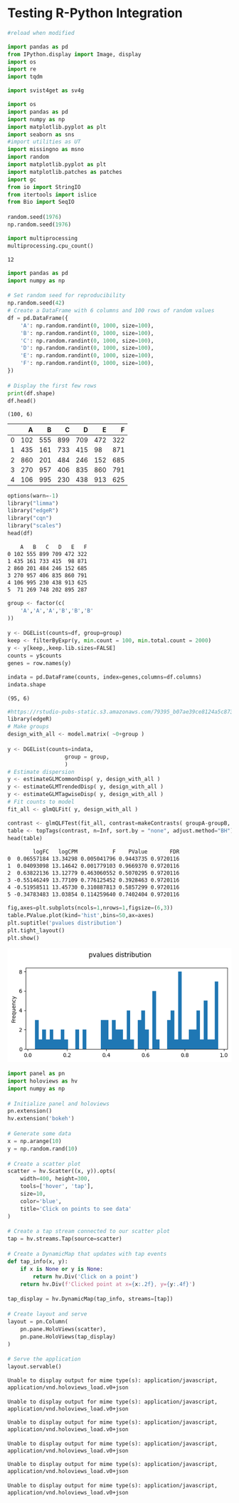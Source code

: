 # Testing R-Python Integration


<!-- WARNING: THIS FILE WAS AUTOGENERATED! DO NOT EDIT! -->

``` python
#reload when modified
```

``` python
import pandas as pd
from IPython.display import Image, display
import os
import re
import tqdm
```

``` python
import svist4get as sv4g
```

``` python
import os
import pandas as pd
import numpy as np
import matplotlib.pyplot as plt
import seaborn as sns
#import utilities as UT
import missingno as msno
import random
import matplotlib.pyplot as plt
import matplotlib.patches as patches
import gc
from io import StringIO
from itertools import islice
from Bio import SeqIO

random.seed(1976)
np.random.seed(1976)
```

``` python
import multiprocessing
multiprocessing.cpu_count()
```

    12

``` python
import pandas as pd
import numpy as np

# Set random seed for reproducibility
np.random.seed(42)
# Create a DataFrame with 6 columns and 100 rows of random values
df = pd.DataFrame({
    'A': np.random.randint(0, 1000, size=100),
    'B': np.random.randint(0, 1000, size=100),
    'C': np.random.randint(0, 1000, size=100),
    'D': np.random.randint(0, 1000, size=100),
    'E': np.random.randint(0, 1000, size=100),
    'F': np.random.randint(0, 1000, size=100),
})

# Display the first few rows
print(df.shape)
df.head()
```

    (100, 6)

<div>
<style scoped>
    .dataframe tbody tr th:only-of-type {
        vertical-align: middle;
    }
&#10;    .dataframe tbody tr th {
        vertical-align: top;
    }
&#10;    .dataframe thead th {
        text-align: right;
    }
</style>

<table class="dataframe" data-quarto-postprocess="true" data-border="1">
<thead>
<tr style="text-align: right;">
<th data-quarto-table-cell-role="th"></th>
<th data-quarto-table-cell-role="th">A</th>
<th data-quarto-table-cell-role="th">B</th>
<th data-quarto-table-cell-role="th">C</th>
<th data-quarto-table-cell-role="th">D</th>
<th data-quarto-table-cell-role="th">E</th>
<th data-quarto-table-cell-role="th">F</th>
</tr>
</thead>
<tbody>
<tr>
<td data-quarto-table-cell-role="th">0</td>
<td>102</td>
<td>555</td>
<td>899</td>
<td>709</td>
<td>472</td>
<td>322</td>
</tr>
<tr>
<td data-quarto-table-cell-role="th">1</td>
<td>435</td>
<td>161</td>
<td>733</td>
<td>415</td>
<td>98</td>
<td>871</td>
</tr>
<tr>
<td data-quarto-table-cell-role="th">2</td>
<td>860</td>
<td>201</td>
<td>484</td>
<td>246</td>
<td>152</td>
<td>685</td>
</tr>
<tr>
<td data-quarto-table-cell-role="th">3</td>
<td>270</td>
<td>957</td>
<td>406</td>
<td>835</td>
<td>860</td>
<td>791</td>
</tr>
<tr>
<td data-quarto-table-cell-role="th">4</td>
<td>106</td>
<td>995</td>
<td>230</td>
<td>438</td>
<td>913</td>
<td>625</td>
</tr>
</tbody>
</table>

</div>

``` python
options(warn=-1)
library("limma") 
library("edgeR")
library("cqn")
library("scales")
head(df)
```

        A   B   C   D   E   F
    0 102 555 899 709 472 322
    1 435 161 733 415  98 871
    2 860 201 484 246 152 685
    3 270 957 406 835 860 791
    4 106 995 230 438 913 625
    5  71 269 748 202 895 287

``` python
group <- factor(c(
    'A','A','A','B','B','B'
))

y <- DGEList(counts=df, group=group)
keep <- filterByExpr(y, min.count = 100, min.total.count = 2000)
y <- y[keep,,keep.lib.sizes=FALSE]
counts = y$counts
genes = row.names(y)
```

``` python
indata = pd.DataFrame(counts, index=genes,columns=df.columns)
indata.shape
```

    (95, 6)

``` python
#https://rstudio-pubs-static.s3.amazonaws.com/79395_b07ae39ce8124a5c873bd46d6075c137.html
library(edgeR)
# Make groups
design_with_all <- model.matrix( ~0+group )

y <- DGEList(counts=indata, 
                  group = group, 
                  )
# Estimate dispersion
y <- estimateGLMCommonDisp( y, design_with_all )
y <- estimateGLMTrendedDisp( y, design_with_all )
y <- estimateGLMTagwiseDisp( y, design_with_all )
# Fit counts to model
fit_all <- glmQLFit( y, design_with_all )
```

``` python
contrast <- glmQLFTest(fit_all, contrast=makeContrasts( groupA-groupB, levels=design_with_all ) )
table <- topTags(contrast, n=Inf, sort.by = "none", adjust.method="BH")$table
head(table)
```

            logFC   logCPM           F    PValue       FDR
    0  0.06557184 13.34298 0.005041796 0.9443735 0.9720116
    1  0.04093098 13.14642 0.001779103 0.9669370 0.9720116
    2  0.63822136 13.12779 0.463060552 0.5070295 0.9720116
    3 -0.55146249 13.77109 0.776125452 0.3928463 0.9720116
    4 -0.51958511 13.45730 0.310887813 0.5857299 0.9720116
    5 -0.34783483 13.03854 0.114259640 0.7402404 0.9720116

``` python
fig,axes=plt.subplots(ncols=1,nrows=1,figsize=(6,3))
table.PValue.plot(kind='hist',bins=50,ax=axes)
plt.suptitle('pvalues distribution')
plt.tight_layout()
plt.show()
```

![](00_tests_files/figure-commonmark/cell-13-output-1.png)

``` python
import panel as pn
import holoviews as hv
import numpy as np

# Initialize panel and holoviews
pn.extension()
hv.extension('bokeh')

# Generate some data
x = np.arange(10)
y = np.random.rand(10)

# Create a scatter plot
scatter = hv.Scatter((x, y)).opts(
    width=400, height=300, 
    tools=['hover', 'tap'],
    size=10, 
    color='blue',
    title='Click on points to see data'
)

# Create a tap stream connected to our scatter plot
tap = hv.streams.Tap(source=scatter)

# Create a DynamicMap that updates with tap events
def tap_info(x, y):
    if x is None or y is None:
        return hv.Div('Click on a point')
    return hv.Div(f'Clicked point at x={x:.2f}, y={y:.4f}')

tap_display = hv.DynamicMap(tap_info, streams=[tap])

# Create layout and serve
layout = pn.Column(
    pn.pane.HoloViews(scatter),
    pn.pane.HoloViews(tap_display)
)

# Serve the application
layout.servable()
```

<script type="esms-options">{"shimMode": true}</script><style>*[data-root-id],
*[data-root-id] > * {
  box-sizing: border-box;
  font-family: var(--jp-ui-font-family);
  font-size: var(--jp-ui-font-size1);
  color: var(--vscode-editor-foreground, var(--jp-ui-font-color1));
}
&#10;/* Override VSCode background color */
.cell-output-ipywidget-background:has(
    > .cell-output-ipywidget-background > .lm-Widget > *[data-root-id]
  ),
.cell-output-ipywidget-background:has(> .lm-Widget > *[data-root-id]) {
  background-color: transparent !important;
}
</style>

    Unable to display output for mime type(s): application/javascript, application/vnd.holoviews_load.v0+json

    Unable to display output for mime type(s): application/javascript, application/vnd.holoviews_load.v0+json

<script type="esms-options">{"shimMode": true}</script><style>*[data-root-id],
*[data-root-id] > * {
  box-sizing: border-box;
  font-family: var(--jp-ui-font-family);
  font-size: var(--jp-ui-font-size1);
  color: var(--vscode-editor-foreground, var(--jp-ui-font-color1));
}
&#10;/* Override VSCode background color */
.cell-output-ipywidget-background:has(
    > .cell-output-ipywidget-background > .lm-Widget > *[data-root-id]
  ),
.cell-output-ipywidget-background:has(> .lm-Widget > *[data-root-id]) {
  background-color: transparent !important;
}
</style>

    Unable to display output for mime type(s): application/javascript, application/vnd.holoviews_load.v0+json

    Unable to display output for mime type(s): application/javascript, application/vnd.holoviews_load.v0+json

<div id='6e5842b1-e20c-4755-8ef9-e1d7bf25c9ef'>
  <div id="d73697cb-7318-4c58-b37e-5d9d2caad5bd" data-root-id="6e5842b1-e20c-4755-8ef9-e1d7bf25c9ef" style="display: contents;"></div>
</div>
<script type="application/javascript">(function(root) {
  var docs_json = {"87222e1f-c8bc-470a-b7a3-7bf4edc802eb":{"version":"3.7.2","title":"Bokeh Application","roots":[{"type":"object","name":"panel.models.browser.BrowserInfo","id":"6e5842b1-e20c-4755-8ef9-e1d7bf25c9ef"},{"type":"object","name":"panel.models.comm_manager.CommManager","id":"8645e3f3-66ee-4ee3-a18f-f82afe25e792","attributes":{"plot_id":"6e5842b1-e20c-4755-8ef9-e1d7bf25c9ef","comm_id":"9140f8a9910747989ae9cb692cf8d3a8","client_comm_id":"89a015aca37b4c56951fdb85d7c0a6ff"}}],"defs":[{"type":"model","name":"ReactiveHTML1"},{"type":"model","name":"FlexBox1","properties":[{"name":"align_content","kind":"Any","default":"flex-start"},{"name":"align_items","kind":"Any","default":"flex-start"},{"name":"flex_direction","kind":"Any","default":"row"},{"name":"flex_wrap","kind":"Any","default":"wrap"},{"name":"gap","kind":"Any","default":""},{"name":"justify_content","kind":"Any","default":"flex-start"}]},{"type":"model","name":"FloatPanel1","properties":[{"name":"config","kind":"Any","default":{"type":"map"}},{"name":"contained","kind":"Any","default":true},{"name":"position","kind":"Any","default":"right-top"},{"name":"offsetx","kind":"Any","default":null},{"name":"offsety","kind":"Any","default":null},{"name":"theme","kind":"Any","default":"primary"},{"name":"status","kind":"Any","default":"normalized"}]},{"type":"model","name":"GridStack1","properties":[{"name":"ncols","kind":"Any","default":null},{"name":"nrows","kind":"Any","default":null},{"name":"allow_resize","kind":"Any","default":true},{"name":"allow_drag","kind":"Any","default":true},{"name":"state","kind":"Any","default":[]}]},{"type":"model","name":"drag1","properties":[{"name":"slider_width","kind":"Any","default":5},{"name":"slider_color","kind":"Any","default":"black"},{"name":"value","kind":"Any","default":50}]},{"type":"model","name":"click1","properties":[{"name":"terminal_output","kind":"Any","default":""},{"name":"debug_name","kind":"Any","default":""},{"name":"clears","kind":"Any","default":0}]},{"type":"model","name":"FastWrapper1","properties":[{"name":"object","kind":"Any","default":null},{"name":"style","kind":"Any","default":null}]},{"type":"model","name":"NotificationArea1","properties":[{"name":"js_events","kind":"Any","default":{"type":"map"}},{"name":"max_notifications","kind":"Any","default":5},{"name":"notifications","kind":"Any","default":[]},{"name":"position","kind":"Any","default":"bottom-right"},{"name":"_clear","kind":"Any","default":0},{"name":"types","kind":"Any","default":[{"type":"map","entries":[["type","warning"],["background","#ffc107"],["icon",{"type":"map","entries":[["className","fas fa-exclamation-triangle"],["tagName","i"],["color","white"]]}]]},{"type":"map","entries":[["type","info"],["background","#007bff"],["icon",{"type":"map","entries":[["className","fas fa-info-circle"],["tagName","i"],["color","white"]]}]]}]}]},{"type":"model","name":"Notification","properties":[{"name":"background","kind":"Any","default":null},{"name":"duration","kind":"Any","default":3000},{"name":"icon","kind":"Any","default":null},{"name":"message","kind":"Any","default":""},{"name":"notification_type","kind":"Any","default":null},{"name":"_rendered","kind":"Any","default":false},{"name":"_destroyed","kind":"Any","default":false}]},{"type":"model","name":"TemplateActions1","properties":[{"name":"open_modal","kind":"Any","default":0},{"name":"close_modal","kind":"Any","default":0}]},{"type":"model","name":"BootstrapTemplateActions1","properties":[{"name":"open_modal","kind":"Any","default":0},{"name":"close_modal","kind":"Any","default":0}]},{"type":"model","name":"TemplateEditor1","properties":[{"name":"layout","kind":"Any","default":[]}]},{"type":"model","name":"MaterialTemplateActions1","properties":[{"name":"open_modal","kind":"Any","default":0},{"name":"close_modal","kind":"Any","default":0}]},{"type":"model","name":"ReactiveESM1","properties":[{"name":"esm_constants","kind":"Any","default":{"type":"map"}}]},{"type":"model","name":"JSComponent1","properties":[{"name":"esm_constants","kind":"Any","default":{"type":"map"}}]},{"type":"model","name":"ReactComponent1","properties":[{"name":"esm_constants","kind":"Any","default":{"type":"map"}}]},{"type":"model","name":"AnyWidgetComponent1","properties":[{"name":"esm_constants","kind":"Any","default":{"type":"map"}}]},{"type":"model","name":"request_value1","properties":[{"name":"fill","kind":"Any","default":"none"},{"name":"_synced","kind":"Any","default":null},{"name":"_request_sync","kind":"Any","default":0}]}]}};
  var render_items = [{"docid":"87222e1f-c8bc-470a-b7a3-7bf4edc802eb","roots":{"6e5842b1-e20c-4755-8ef9-e1d7bf25c9ef":"d73697cb-7318-4c58-b37e-5d9d2caad5bd"},"root_ids":["6e5842b1-e20c-4755-8ef9-e1d7bf25c9ef"]}];
  var docs = Object.values(docs_json)
  if (!docs) {
    return
  }
  const py_version = docs[0].version.replace('rc', '-rc.').replace('.dev', '-dev.')
  async function embed_document(root) {
    var Bokeh = get_bokeh(root)
    await Bokeh.embed.embed_items_notebook(docs_json, render_items);
    for (const render_item of render_items) {
      for (const root_id of render_item.root_ids) {
    const id_el = document.getElementById(root_id)
    if (id_el.children.length && id_el.children[0].hasAttribute('data-root-id')) {
      const root_el = id_el.children[0]
      root_el.id = root_el.id + '-rendered'
      for (const child of root_el.children) {
            // Ensure JupyterLab does not capture keyboard shortcuts
            // see: https://jupyterlab.readthedocs.io/en/4.1.x/extension/notebook.html#keyboard-interaction-model
        child.setAttribute('data-lm-suppress-shortcuts', 'true')
      }
    }
      }
    }
  }
  function get_bokeh(root) {
    if (root.Bokeh === undefined) {
      return null
    } else if (root.Bokeh.version !== py_version) {
      if (root.Bokeh.versions === undefined || !root.Bokeh.versions.has(py_version)) {
    return null
      }
      return root.Bokeh.versions.get(py_version);
    } else if (root.Bokeh.version === py_version) {
      return root.Bokeh
    }
    return null
  }
  function is_loaded(root) {
    var Bokeh = get_bokeh(root)
    return (Bokeh != null && Bokeh.Panel !== undefined)
  }
  if (is_loaded(root)) {
    embed_document(root);
  } else {
    var attempts = 0;
    var timer = setInterval(function(root) {
      if (is_loaded(root)) {
        clearInterval(timer);
        embed_document(root);
      } else if (document.readyState == "complete") {
        attempts++;
        if (attempts > 200) {
          clearInterval(timer);
      var Bokeh = get_bokeh(root)
      if (Bokeh == null || Bokeh.Panel == null) {
            console.warn("Panel: ERROR: Unable to run Panel code because Bokeh or Panel library is missing");
      } else {
        console.warn("Panel: WARNING: Attempting to render but not all required libraries could be resolved.")
        embed_document(root)
      }
        }
      }
    }, 25, root)
  }
})(window);</script>

<script type="esms-options">{"shimMode": true}</script><style>*[data-root-id],
*[data-root-id] > * {
  box-sizing: border-box;
  font-family: var(--jp-ui-font-family);
  font-size: var(--jp-ui-font-size1);
  color: var(--vscode-editor-foreground, var(--jp-ui-font-color1));
}
&#10;/* Override VSCode background color */
.cell-output-ipywidget-background:has(
    > .cell-output-ipywidget-background > .lm-Widget > *[data-root-id]
  ),
.cell-output-ipywidget-background:has(> .lm-Widget > *[data-root-id]) {
  background-color: transparent !important;
}
</style>

    Unable to display output for mime type(s): application/javascript, application/vnd.holoviews_load.v0+json

    Unable to display output for mime type(s): application/javascript, application/vnd.holoviews_load.v0+json

<div id='47d65fda-6dd1-430c-a9cd-11dadaf3bb62'>
  <div id="ef1eac23-ce61-45cf-85f7-ba2d2b807566" data-root-id="47d65fda-6dd1-430c-a9cd-11dadaf3bb62" style="display: contents;"></div>
</div>
<script type="application/javascript">(function(root) {
  var docs_json = {"b052d3c1-2a01-4d02-bfa6-cf8381a8d377":{"version":"3.7.2","title":"Bokeh Application","roots":[{"type":"object","name":"panel.models.layout.Column","id":"47d65fda-6dd1-430c-a9cd-11dadaf3bb62","attributes":{"name":"Column00276","stylesheets":["\n:host(.pn-loading):before, .pn-loading:before {\n  background-color: #c3c3c3;\n  mask-size: auto calc(min(50%, 400px));\n  -webkit-mask-size: auto calc(min(50%, 400px));\n}",{"type":"object","name":"ImportedStyleSheet","id":"3dfb36f2-2412-498b-ad48-b70001d1b9df","attributes":{"url":"https://cdn.holoviz.org/panel/1.6.2/dist/css/loading.css"}},{"type":"object","name":"ImportedStyleSheet","id":"462b818c-c402-4b97-bb1e-750ebda62ba1","attributes":{"url":"https://cdn.holoviz.org/panel/1.6.2/dist/css/listpanel.css"}},{"type":"object","name":"ImportedStyleSheet","id":"5d075994-f548-4415-8be1-43f81445f092","attributes":{"url":"https://cdn.holoviz.org/panel/1.6.2/dist/bundled/theme/default.css"}},{"type":"object","name":"ImportedStyleSheet","id":"f33f5b1f-c437-4c26-b159-94a2e6a069c8","attributes":{"url":"https://cdn.holoviz.org/panel/1.6.2/dist/bundled/theme/native.css"}}],"margin":0,"align":"start","children":[{"type":"object","name":"Figure","id":"4458fe76-f499-47d7-99cd-e9e0e23d6402","attributes":{"subscribed_events":{"type":"set","entries":["tap","doubletap"]},"width":400,"height":300,"margin":[5,10],"sizing_mode":"fixed","align":"start","x_range":{"type":"object","name":"Range1d","id":"5b1f882f-7106-4ceb-a57f-9e1ede4ff20e","attributes":{"name":"x","tags":[[["x",null]],[]],"start":-0.675,"end":9.675,"reset_start":-0.675,"reset_end":9.675}},"y_range":{"type":"object","name":"Range1d","id":"1402a4f4-6741-4a53-873d-c0269a75376a","attributes":{"name":"y","tags":[[["y",null]],{"type":"map","entries":[["invert_yaxis",false],["autorange",false]]}],"start":-0.06837902371078924,"end":1.0563781818041718,"reset_start":-0.06837902371078924,"reset_end":1.0563781818041718}},"x_scale":{"type":"object","name":"LinearScale","id":"f78f5f3a-06bd-468b-aa29-448389855253"},"y_scale":{"type":"object","name":"LinearScale","id":"87859c9c-5f1b-442b-9af1-c48a4a2c38fb"},"title":{"type":"object","name":"Title","id":"5be35e54-f45c-45a6-9c9b-60691d813483","attributes":{"text":"Click on points to see data","text_color":"black","text_font_size":"12pt"}},"renderers":[{"type":"object","name":"GlyphRenderer","id":"39402725-ca79-48e5-8f52-35ab4e914a91","attributes":{"data_source":{"type":"object","name":"ColumnDataSource","id":"5327d95b-7314-43eb-b874-fc16976c5dff","attributes":{"selected":{"type":"object","name":"Selection","id":"2f5b406e-d786-4f98-b56e-60b452d14b7d","attributes":{"indices":[],"line_indices":[]}},"selection_policy":{"type":"object","name":"UnionRenderers","id":"a49624cf-94a8-4bbd-91dd-dca108307283"},"data":{"type":"map","entries":[["x",{"type":"ndarray","array":{"type":"bytes","data":"AAAAAAEAAAACAAAAAwAAAAQAAAAFAAAABgAAAAcAAAAIAAAACQAAAA=="},"shape":[10],"dtype":"int32","order":"little"}],["y",{"type":"ndarray","array":{"type":"bytes","data":"uNl3y1BV0T+gzPOVGxjcP6gMB6i3FbQ/4D6Yl4v1mT9c0FIMBM7uPxGYtmFZwOo/HgbBsmtF5j80Lnf4SCzaPyS3pB6CLsY/7N8TByEGxD8="},"shape":[10],"dtype":"float64","order":"little"}]]}}},"view":{"type":"object","name":"CDSView","id":"ab238103-e92c-4bf1-a581-3eaa98d2fcc6","attributes":{"filter":{"type":"object","name":"AllIndices","id":"a7edee30-2495-479d-9fdb-cd6e277df849"}}},"glyph":{"type":"object","name":"Scatter","id":"4576cbcb-f222-4b73-b22c-57245f2c823d","attributes":{"tags":["apply_ranges"],"x":{"type":"field","field":"x"},"y":{"type":"field","field":"y"},"size":{"type":"value","value":10},"line_color":{"type":"value","value":"blue"},"fill_color":{"type":"value","value":"blue"},"hatch_color":{"type":"value","value":"blue"}}},"selection_glyph":{"type":"object","name":"Scatter","id":"4026485b-8144-4fe5-8cbd-4a93547ee933","attributes":{"tags":["apply_ranges"],"x":{"type":"field","field":"x"},"y":{"type":"field","field":"y"},"size":{"type":"value","value":10},"angle":{"type":"value","value":0.0},"line_color":{"type":"value","value":"blue"},"line_alpha":{"type":"value","value":1.0},"line_width":{"type":"value","value":1},"line_join":{"type":"value","value":"bevel"},"line_cap":{"type":"value","value":"butt"},"line_dash":{"type":"value","value":[]},"line_dash_offset":{"type":"value","value":0},"fill_color":{"type":"value","value":"blue"},"fill_alpha":{"type":"value","value":1.0},"hatch_color":{"type":"value","value":"blue"},"hatch_alpha":{"type":"value","value":1.0},"hatch_scale":{"type":"value","value":12.0},"hatch_pattern":{"type":"value","value":null},"hatch_weight":{"type":"value","value":1.0},"marker":{"type":"value","value":"circle"}}},"nonselection_glyph":{"type":"object","name":"Scatter","id":"eb785a0f-6a8b-489e-862f-12a99dc43225","attributes":{"tags":["apply_ranges"],"x":{"type":"field","field":"x"},"y":{"type":"field","field":"y"},"size":{"type":"value","value":10},"line_color":{"type":"value","value":"blue"},"line_alpha":{"type":"value","value":0.1},"fill_color":{"type":"value","value":"blue"},"fill_alpha":{"type":"value","value":0.1},"hatch_color":{"type":"value","value":"blue"},"hatch_alpha":{"type":"value","value":0.1}}},"muted_glyph":{"type":"object","name":"Scatter","id":"dcbe0cbe-2284-47ff-a714-458fffa9cc16","attributes":{"tags":["apply_ranges"],"x":{"type":"field","field":"x"},"y":{"type":"field","field":"y"},"size":{"type":"value","value":10},"line_color":{"type":"value","value":"blue"},"line_alpha":{"type":"value","value":0.2},"fill_color":{"type":"value","value":"blue"},"fill_alpha":{"type":"value","value":0.2},"hatch_color":{"type":"value","value":"blue"},"hatch_alpha":{"type":"value","value":0.2}}}}}],"toolbar":{"type":"object","name":"Toolbar","id":"72e1c3cf-2e09-43b7-9d09-fcc861ca7798","attributes":{"tools":[{"type":"object","name":"WheelZoomTool","id":"88cd0fd7-9e16-45dd-aca3-6dcc91c05ca2","attributes":{"tags":["hv_created"],"renderers":"auto","zoom_together":"none"}},{"type":"object","name":"HoverTool","id":"d71c8e55-07bc-41ce-bd1c-875ec2a77eb0","attributes":{"tags":["hv_created"],"renderers":[{"id":"39402725-ca79-48e5-8f52-35ab4e914a91"}],"tooltips":[["x","@{x}"],["y","@{y}"]]}},{"type":"object","name":"SaveTool","id":"d7d9a871-b084-4c20-90aa-3667b98c6b98"},{"type":"object","name":"PanTool","id":"762cbef5-0dc8-48c1-8e30-dcff5c9609ac"},{"type":"object","name":"BoxZoomTool","id":"b63df5c1-bc9a-4ab7-bdea-566a906816b7","attributes":{"dimensions":"both","overlay":{"type":"object","name":"BoxAnnotation","id":"3cd16780-66fd-46c6-bbcd-1d6f49e77b97","attributes":{"syncable":false,"line_color":"black","line_alpha":1.0,"line_width":2,"line_dash":[4,4],"fill_color":"lightgrey","fill_alpha":0.5,"level":"overlay","visible":false,"left":{"type":"number","value":"nan"},"right":{"type":"number","value":"nan"},"top":{"type":"number","value":"nan"},"bottom":{"type":"number","value":"nan"},"left_units":"canvas","right_units":"canvas","top_units":"canvas","bottom_units":"canvas","handles":{"type":"object","name":"BoxInteractionHandles","id":"4719a18e-78de-46ac-a175-053223768067","attributes":{"all":{"type":"object","name":"AreaVisuals","id":"b74afd1b-a4df-49f5-84e6-37daa56e4ded","attributes":{"fill_color":"white","hover_fill_color":"lightgray"}}}}}}}},{"type":"object","name":"ResetTool","id":"b98a27d3-1f1f-47b6-8ea6-1a0a4a4a87ba"},{"type":"object","name":"TapTool","id":"379a9e6b-4cd9-40cd-8a7a-3946da87c869","attributes":{"renderers":"auto"}}],"active_drag":{"id":"762cbef5-0dc8-48c1-8e30-dcff5c9609ac"},"active_scroll":{"id":"88cd0fd7-9e16-45dd-aca3-6dcc91c05ca2"}}},"left":[{"type":"object","name":"LinearAxis","id":"76343fc0-b86d-4822-841c-769a577c1dfb","attributes":{"ticker":{"type":"object","name":"BasicTicker","id":"d67dc518-a958-477d-98dd-720201ff6fd7","attributes":{"mantissas":[1,2,5]}},"formatter":{"type":"object","name":"BasicTickFormatter","id":"01713ba3-0ece-4626-9868-b67e57017eab"},"axis_label":"y","major_label_policy":{"type":"object","name":"AllLabels","id":"a3d17f33-e735-4688-bc8f-637c42e7fc32"}}}],"below":[{"type":"object","name":"LinearAxis","id":"14b08d4d-efb1-4c7c-9640-7b2a01d323b4","attributes":{"ticker":{"type":"object","name":"BasicTicker","id":"f989b477-338e-40ea-85fd-9e90e9882f30","attributes":{"mantissas":[1,2,5]}},"formatter":{"type":"object","name":"BasicTickFormatter","id":"6fbc5059-7f5f-4e73-8843-e85bd073438a"},"axis_label":"x","major_label_policy":{"type":"object","name":"AllLabels","id":"4d3cbcee-81bd-455d-9601-11237b3c1661"}}}],"center":[{"type":"object","name":"Grid","id":"bbbd9a2b-e054-421a-9551-a42f6d913f5f","attributes":{"axis":{"id":"14b08d4d-efb1-4c7c-9640-7b2a01d323b4"},"grid_line_color":null}},{"type":"object","name":"Grid","id":"f5790090-1ffd-430e-8882-804e71d17151","attributes":{"dimension":1,"axis":{"id":"76343fc0-b86d-4822-841c-769a577c1dfb"},"grid_line_color":null}}],"min_border_top":10,"min_border_bottom":10,"min_border_left":10,"min_border_right":10,"output_backend":"webgl"}},{"type":"object","name":"panel.models.markup.HTML","id":"589ab86f-5371-4ce1-bdff-a56882571bd9","attributes":{"width":300,"height":300,"text":"Click on a point"}}]}},{"type":"object","name":"panel.models.comm_manager.CommManager","id":"22d9cc4c-ad0c-4039-b258-501a46b8928e","attributes":{"plot_id":"47d65fda-6dd1-430c-a9cd-11dadaf3bb62","comm_id":"5e47eaadeb31419199919a2661424397","client_comm_id":"188d0e7efeec452d85b8af76e2fd7b13"}}],"defs":[{"type":"model","name":"ReactiveHTML1"},{"type":"model","name":"FlexBox1","properties":[{"name":"align_content","kind":"Any","default":"flex-start"},{"name":"align_items","kind":"Any","default":"flex-start"},{"name":"flex_direction","kind":"Any","default":"row"},{"name":"flex_wrap","kind":"Any","default":"wrap"},{"name":"gap","kind":"Any","default":""},{"name":"justify_content","kind":"Any","default":"flex-start"}]},{"type":"model","name":"FloatPanel1","properties":[{"name":"config","kind":"Any","default":{"type":"map"}},{"name":"contained","kind":"Any","default":true},{"name":"position","kind":"Any","default":"right-top"},{"name":"offsetx","kind":"Any","default":null},{"name":"offsety","kind":"Any","default":null},{"name":"theme","kind":"Any","default":"primary"},{"name":"status","kind":"Any","default":"normalized"}]},{"type":"model","name":"GridStack1","properties":[{"name":"ncols","kind":"Any","default":null},{"name":"nrows","kind":"Any","default":null},{"name":"allow_resize","kind":"Any","default":true},{"name":"allow_drag","kind":"Any","default":true},{"name":"state","kind":"Any","default":[]}]},{"type":"model","name":"drag1","properties":[{"name":"slider_width","kind":"Any","default":5},{"name":"slider_color","kind":"Any","default":"black"},{"name":"value","kind":"Any","default":50}]},{"type":"model","name":"click1","properties":[{"name":"terminal_output","kind":"Any","default":""},{"name":"debug_name","kind":"Any","default":""},{"name":"clears","kind":"Any","default":0}]},{"type":"model","name":"FastWrapper1","properties":[{"name":"object","kind":"Any","default":null},{"name":"style","kind":"Any","default":null}]},{"type":"model","name":"NotificationArea1","properties":[{"name":"js_events","kind":"Any","default":{"type":"map"}},{"name":"max_notifications","kind":"Any","default":5},{"name":"notifications","kind":"Any","default":[]},{"name":"position","kind":"Any","default":"bottom-right"},{"name":"_clear","kind":"Any","default":0},{"name":"types","kind":"Any","default":[{"type":"map","entries":[["type","warning"],["background","#ffc107"],["icon",{"type":"map","entries":[["className","fas fa-exclamation-triangle"],["tagName","i"],["color","white"]]}]]},{"type":"map","entries":[["type","info"],["background","#007bff"],["icon",{"type":"map","entries":[["className","fas fa-info-circle"],["tagName","i"],["color","white"]]}]]}]}]},{"type":"model","name":"Notification","properties":[{"name":"background","kind":"Any","default":null},{"name":"duration","kind":"Any","default":3000},{"name":"icon","kind":"Any","default":null},{"name":"message","kind":"Any","default":""},{"name":"notification_type","kind":"Any","default":null},{"name":"_rendered","kind":"Any","default":false},{"name":"_destroyed","kind":"Any","default":false}]},{"type":"model","name":"TemplateActions1","properties":[{"name":"open_modal","kind":"Any","default":0},{"name":"close_modal","kind":"Any","default":0}]},{"type":"model","name":"BootstrapTemplateActions1","properties":[{"name":"open_modal","kind":"Any","default":0},{"name":"close_modal","kind":"Any","default":0}]},{"type":"model","name":"TemplateEditor1","properties":[{"name":"layout","kind":"Any","default":[]}]},{"type":"model","name":"MaterialTemplateActions1","properties":[{"name":"open_modal","kind":"Any","default":0},{"name":"close_modal","kind":"Any","default":0}]},{"type":"model","name":"ReactiveESM1","properties":[{"name":"esm_constants","kind":"Any","default":{"type":"map"}}]},{"type":"model","name":"JSComponent1","properties":[{"name":"esm_constants","kind":"Any","default":{"type":"map"}}]},{"type":"model","name":"ReactComponent1","properties":[{"name":"esm_constants","kind":"Any","default":{"type":"map"}}]},{"type":"model","name":"AnyWidgetComponent1","properties":[{"name":"esm_constants","kind":"Any","default":{"type":"map"}}]},{"type":"model","name":"request_value1","properties":[{"name":"fill","kind":"Any","default":"none"},{"name":"_synced","kind":"Any","default":null},{"name":"_request_sync","kind":"Any","default":0}]}]}};
  var render_items = [{"docid":"b052d3c1-2a01-4d02-bfa6-cf8381a8d377","roots":{"47d65fda-6dd1-430c-a9cd-11dadaf3bb62":"ef1eac23-ce61-45cf-85f7-ba2d2b807566"},"root_ids":["47d65fda-6dd1-430c-a9cd-11dadaf3bb62"]}];
  var docs = Object.values(docs_json)
  if (!docs) {
    return
  }
  const py_version = docs[0].version.replace('rc', '-rc.').replace('.dev', '-dev.')
  async function embed_document(root) {
    var Bokeh = get_bokeh(root)
    await Bokeh.embed.embed_items_notebook(docs_json, render_items);
    for (const render_item of render_items) {
      for (const root_id of render_item.root_ids) {
    const id_el = document.getElementById(root_id)
    if (id_el.children.length && id_el.children[0].hasAttribute('data-root-id')) {
      const root_el = id_el.children[0]
      root_el.id = root_el.id + '-rendered'
      for (const child of root_el.children) {
            // Ensure JupyterLab does not capture keyboard shortcuts
            // see: https://jupyterlab.readthedocs.io/en/4.1.x/extension/notebook.html#keyboard-interaction-model
        child.setAttribute('data-lm-suppress-shortcuts', 'true')
      }
    }
      }
    }
  }
  function get_bokeh(root) {
    if (root.Bokeh === undefined) {
      return null
    } else if (root.Bokeh.version !== py_version) {
      if (root.Bokeh.versions === undefined || !root.Bokeh.versions.has(py_version)) {
    return null
      }
      return root.Bokeh.versions.get(py_version);
    } else if (root.Bokeh.version === py_version) {
      return root.Bokeh
    }
    return null
  }
  function is_loaded(root) {
    var Bokeh = get_bokeh(root)
    return (Bokeh != null && Bokeh.Panel !== undefined)
  }
  if (is_loaded(root)) {
    embed_document(root);
  } else {
    var attempts = 0;
    var timer = setInterval(function(root) {
      if (is_loaded(root)) {
        clearInterval(timer);
        embed_document(root);
      } else if (document.readyState == "complete") {
        attempts++;
        if (attempts > 200) {
          clearInterval(timer);
      var Bokeh = get_bokeh(root)
      if (Bokeh == null || Bokeh.Panel == null) {
            console.warn("Panel: ERROR: Unable to run Panel code because Bokeh or Panel library is missing");
      } else {
        console.warn("Panel: WARNING: Attempting to render but not all required libraries could be resolved.")
        embed_document(root)
      }
        }
      }
    }, 25, root)
  }
})(window);</script>
